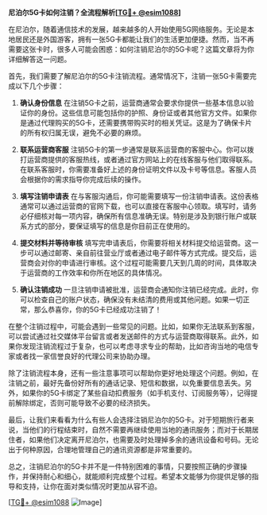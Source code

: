**尼泊尔5G卡如何注销？全流程解析[[TG💪+ @esim1088](https://t.me/s/esim1088)]**

在尼泊尔，随着通信技术的发展，越来越多的人开始使用5G网络服务。无论是本地居民还是外国游客，拥有一张5G卡都能让我们的生活更加便捷。然而，当不再需要这张卡时，很多人可能会困惑：如何注销尼泊尔的5G卡呢？这篇文章将为你详细解答这一问题。

首先，我们需要了解尼泊尔的5G卡注销流程。通常情况下，注销一张5G卡需要完成以下几个步骤：

1. **确认身份信息**
   在注销5G卡之前，运营商通常会要求你提供一些基本信息以验证你的身份。这些信息可能包括你的护照、身份证或者其他官方文件。如果你是通过代理购买的5G卡，还需要携带购买时的相关凭证。这是为了确保卡片的所有权归属无误，避免不必要的麻烦。

2. **联系运营商客服**
   注销5G卡的第一步通常是联系运营商的客服中心。你可以拨打运营商提供的客服热线，或者通过官方网站上的在线客服与他们取得联系。在联系客服时，你需要准备好上述的身份证明文件以及卡号等信息。客服人员会根据你的需求指导你完成后续的操作。

3. **填写注销申请表**
   在与客服沟通后，你可能需要填写一份注销申请表。这份表格通常可以通过运营商的官网下载，也可以直接在客服中心领取。填写时，请务必仔细核对每一项内容，确保所有信息准确无误。特别是涉及到银行账户或联系方式的部分，要保证填写的信息是你目前正在使用的。

4. **提交材料并等待审核**
   填写完申请表后，你需要将相关材料提交给运营商。这一步可以通过邮寄、亲自前往营业厅或者通过电子邮件等方式完成。提交后，运营商会对你的申请进行审核。这个过程可能需要几天到几周的时间，具体取决于运营商的工作效率和你所在地区的具体情况。

5. **确认注销成功**
   一旦注销申请被批准，运营商会通知你注销已经完成。此时，你可以检查自己的账户状态，确保没有未结清的费用或其他问题。如果一切正常，那么恭喜你，你的5G卡已经成功注销了！

在整个注销过程中，可能会遇到一些常见的问题。比如，如果你无法联系到客服，可以尝试通过社交媒体平台留言或者发送邮件的方式与运营商取得联系。此外，如果你发现注销流程过于复杂，也可以考虑寻求专业的帮助，比如咨询当地的电信专家或者找一家信誉良好的代理公司来协助办理。

除了注销流程本身，还有一些注意事项可以帮助你更好地处理这个问题。例如，在注销之前，最好先备份好所有的通话记录、短信和数据，以免重要信息丢失。另外，如果你的5G卡绑定了某些自动扣费服务（如手机支付、订阅服务等），记得提前解除绑定，否则可能导致不必要的经济损失。

最后，让我们来看看为什么有些人会选择注销尼泊尔的5G卡。对于短期旅行者来说，当他们的行程结束时，自然不需要再继续使用当地的通讯服务；而对于长期居住者，如果他们决定离开尼泊尔，也需要及时处理掉多余的通讯设备和号码。无论出于何种原因，合理地管理自己的通讯资源都是非常重要的。

总之，注销尼泊尔的5G卡并不是一件特别困难的事情，只要按照正确的步骤操作，并保持耐心和细心，就能顺利完成整个过程。希望本文能够为你提供足够的指导和支持，让你在面对类似情况时更加从容不迫。

[[TG💪+ @esim1088](https://t.me/s/esim1088) ![Image](https://i.postimg.cc/4NQfJmqS/Snipaste-2025-05-13-00-14-12.png)]